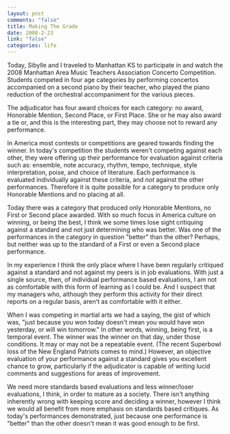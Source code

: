 ```yaml
--- 
layout: post
comments: "false"
title: Making The Grade
date: 2008-2-23
link: "false"
categories: life
---
```

Today, Sibylle and I traveled to Manhattan KS to participate in and watch the 2008 Manhattan Area Music Teachers Association Concerto Competition.  Students competed in four age categories by performing concertos accompanied on a second piano by their teacher, who played the piano reduction of the orchestral accompaniment for the various pieces.

The adjudicator has four award choices for each category: no award, Honorable Mention,  Second Place, or First Place.  She or he may also award a tie or, and this is the interesting part, they may choose not to reward any performance.

In America most contests or competitions are geared towards finding the winner.  In today's competition the students weren't competing against each other, they were offering up their performance for evaluation against criteria such as: ensemble, note accuracy, rhythm, tempo, technique, style interpretation, poise, and choice of literature.  Each performance is evaluated individually against these criteria, and <em>not</em> against the other performances.  Therefore it is quite possible for a category to produce only Honorable Mentions and no placing at all.

Today there was a category that produced only Honorable Mentions, no First or Second place awarded.  With so much focus in America culture on winning, or being the best, I think we some times lose sight critiquing against a standard and not just determining who was better.  Was one of the performances in the category in question "better" than the other?  Perhaps, but neither was up to the standard of a First or even a Second place performance.

In my experience I think the only place where I have been regularly critiqued against a standard and not against my peers is in job evaluations.  With just a single source, then, of individual performance based evaluations, I am not as comfortable with this form of learning as I could be.  And I suspect that my managers who, although they perform this activity for their direct reports on a regular basis, aren't as comfortable with it either.

When I was competing in martial arts we had a saying, the gist of which was, "just because you won today doesn't mean you would have won yesterday, or will win tomorrow."  In other words, winning, being first, is a temporal event.  The winner was the winner on that day, under those conditions.  It may or may not be a repeatable event.  (The recent Superbowl loss of the New England Patriots comes to mind.)  However, an objective evaluation of your performance against a standard gives you excellent chance to grow, particularly if the adjudicator is capable of writing lucid comments and suggestions for areas of improvement.

We need more standards based evaluations and less winner/loser evaluations, I think, in order to mature as a society.   There isn't anything inherently wrong with keeping score and deciding a winner, however I think we would all benefit from more emphasis on standards based critiques.  As today's performances demonstrated, just because one performance is "better" than the other doesn't mean it was good enough to be first.
